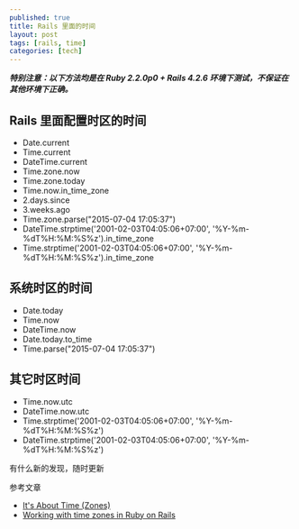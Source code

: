 ```yaml
---
published: true
title: Rails 里面的时间
layout: post
tags: [rails, time]
categories: [tech]
---
```

***特别注意：以下方法均是在 Ruby 2.2.0p0 + Rails 4.2.6 环境下测试，不保证在其他环境下正确。***

## Rails 里面配置时区的时间

- Date.current
- Time.current
- DateTime.current
- Time.zone.now
- Time.zone.today
- Time.now.in_time_zone
- 2.days.since
- 3.weeks.ago
- Time.zone.parse("2015-07-04 17:05:37")
- DateTime.strptime('2001-02-03T04:05:06+07:00', '%Y-%m-%dT%H:%M:%S%z').in_time_zone
- Time.strptime('2001-02-03T04:05:06+07:00', '%Y-%m-%dT%H:%M:%S%z').in_time_zone

## 系统时区的时间

- Date.today
- Time.now
- DateTime.now
- Date.today.to_time
- Time.parse("2015-07-04 17:05:37")

## 其它时区时间

- Time.now.utc
- DateTime.now.utc
- Time.strptime('2001-02-03T04:05:06+07:00', '%Y-%m-%dT%H:%M:%S%z')
- DateTime.strptime('2001-02-03T04:05:06+07:00', '%Y-%m-%dT%H:%M:%S%z')

有什么新的发现，随时更新

参考文章

- [It's About Time (Zones)](https://robots.thoughtbot.com/its-about-time-zones)
- [Working with time zones in Ruby on Rails](http://www.elabs.se/blog/36-working-with-time-zones-in-ruby-on-rails)
